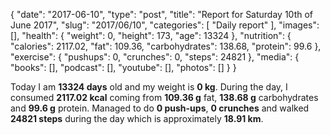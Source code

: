 {
    "date": "2017-06-10",
    "type": "post",
    "title": "Report for Saturday 10th of June 2017",
    "slug": "2017\/06\/10",
    "categories": [
        "Daily report"
    ],
    "images": [],
    "health": {
        "weight": 0,
        "height": 173,
        "age": 13324
    },
    "nutrition": {
        "calories": 2117.02,
        "fat": 109.36,
        "carbohydrates": 138.68,
        "protein": 99.6
    },
    "exercise": {
        "pushups": 0,
        "crunches": 0,
        "steps": 24821
    },
    "media": {
        "books": [],
        "podcast": [],
        "youtube": [],
        "photos": []
    }
}

Today I am <strong>13324 days</strong> old and my weight is <strong>0 kg</strong>. During the day, I consumed <strong>2117.02 kcal</strong> coming from <strong>109.36 g</strong> fat, <strong>138.68 g</strong> carbohydrates and <strong>99.6 g</strong> protein. Managed to do <strong>0 push-ups</strong>, <strong>0 crunches</strong> and walked <strong>24821 steps</strong> during the day which is approximately <strong>18.91 km</strong>.